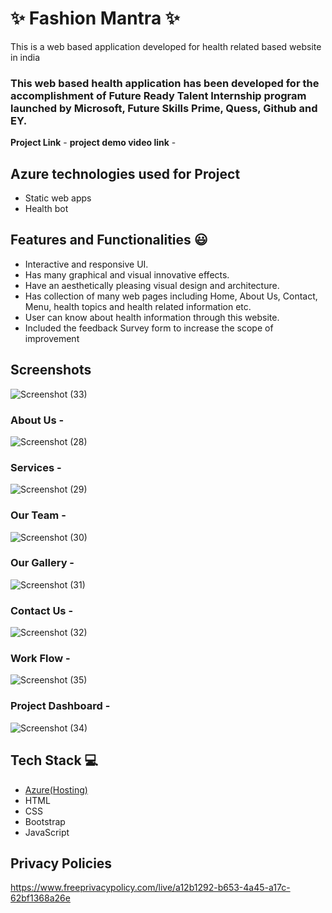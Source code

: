 # ✨ Fashion Mantra ✨

This is a web based application developed for health related based website in india

### This web based health application has been developed for the accomplishment of Future Ready Talent Internship program launched by Microsoft, Future Skills Prime, Quess, Github and EY.


**Project Link** -
**project demo video link** - 

## Azure technologies used for Project

- Static web apps
- Health bot

## Features and Functionalities 😃

- Interactive and responsive UI.
- Has many graphical and visual innovative effects.
- Have an aesthetically pleasing visual design and architecture.
- Has collection of many web pages including Home, About Us, Contact, Menu, health topics and health related information etc.
- User can know about health information through this website.
- Included the feedback Survey form to increase the scope of improvement 

## Screenshots
![Screenshot (33)](https://user-images.githubusercontent.com/117429632/206090299-2da3716a-2a37-4c00-b288-134fe299f89d.png)

### About Us -
![Screenshot (28)](https://user-images.githubusercontent.com/117429632/206090393-63d806ef-10d5-4c33-a26b-7c672c6fd430.png)

### Services -
![Screenshot (29)](https://user-images.githubusercontent.com/117429632/206090497-aaa26096-01fe-411d-a83d-a3825587b690.png)

### Our Team -
![Screenshot (30)](https://user-images.githubusercontent.com/117429632/206090766-ff6f7881-9c62-4b44-9399-eb37c10187e6.png)

### Our Gallery -
![Screenshot (31)](https://user-images.githubusercontent.com/117429632/206090864-772b60bd-2859-47b6-8f06-fb09c338e0ee.png)

### Contact Us -
![Screenshot (32)](https://user-images.githubusercontent.com/117429632/206091076-5107849c-1b31-46fa-87cd-f7263514706a.png)

### Work Flow -
![Screenshot (35)](https://user-images.githubusercontent.com/117429632/206092173-677c234e-e7db-4a7b-9457-077985bccaec.png)

### Project Dashboard -
![Screenshot (34)](https://user-images.githubusercontent.com/117429632/206091780-fbe466e4-d80c-48e9-aced-24189e4aba39.png)

## Tech Stack 💻

- [Azure(Hosting)](https://azure.microsoft.com/en-in/features/azure-portal/)
- HTML
- CSS
- Bootstrap
- JavaScript

## Privacy Policies
https://www.freeprivacypolicy.com/live/a12b1292-b653-4a45-a17c-62bf1368a26e
